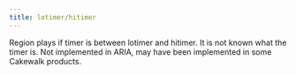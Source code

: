 ```yaml
---
title: lotimer/hitimer
---
```

Region plays if timer is between lotimer and hitimer.
It is not known what the timer is. Not implemented in ARIA, may have been
implemented in some Cakewalk products.
